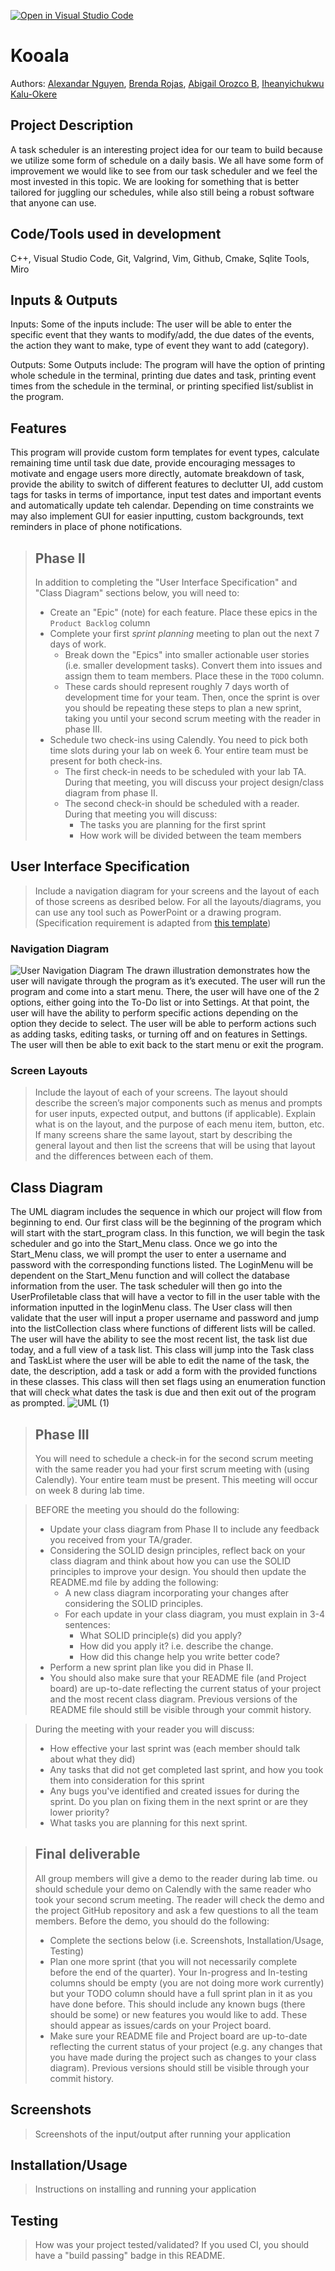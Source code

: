 [![Open in Visual Studio Code](https://classroom.github.com/assets/open-in-vscode-718a45dd9cf7e7f842a935f5ebbe5719a5e09af4491e668f4dbf3b35d5cca122.svg)](https://classroom.github.com/online_ide?assignment_repo_id=10973556&assignment_repo_type=AssignmentRepo)

# Kooala

 Authors: [Alexandar Nguyen](https://github.com/Xander-git), [Brenda Rojas](https://github.com/brenda-rg), [Abigail Orozco B](https://github.com/aoroz064), [Iheanyichukwu Kalu-Okere](https://github.com/Ikkoding)

## Project Description

 A task scheduler is an interesting project idea for our team to build because we utilize some form of schedule on a daily basis. We all have some form of improvement we would like to see from our task scheduler and we feel the most invested in this topic. We are looking for something that is better tailored for juggling our schedules, while also still being a robust software that anyone can use.

## Code/Tools used in development
 C++, Visual Studio Code, Git, Valgrind, Vim, Github, Cmake, Sqlite Tools, Miro

## Inputs & Outputs
 Inputs: Some of the inputs include: The user will be able to enter the specific event that they wants to modify/add, the due dates of the events, the action they want to make, type of event they want to add (category).

 Outputs: Some Outputs include: The program will have the option of printing whole schedule in the terminal, printing due dates and task, printing event times from the schedule in the terminal, or printing specified list/sublist in the program.

## Features
This program will provide custom form templates for event types, calculate remaining time until task due date, provide encouraging messages to motivate and engage users more directly, automate breakdown of task, provide the ability to switch  of different features to declutter UI, add custom tags for tasks in terms of importance, input test dates and important events and automatically update teh calendar. 
Depending on time constraints we may also implement GUI for easier inputting, custom backgrounds, text reminders in place of phone notifications.

 > ## Phase II
 > In addition to completing the "User Interface Specification" and "Class Diagram" sections below, you will need to:
 > * Create an "Epic" (note) for each feature. Place these epics in the `Product Backlog` column
 > * Complete your first *sprint planning* meeting to plan out the next 7 days of work.
 >   * Break down the "Epics" into smaller actionable user stories (i.e. smaller development tasks). Convert them into issues and assign them to team members. Place these in the `TODO` column.
 >   * These cards should represent roughly 7 days worth of development time for your team. Then, once the sprint is over you should be repeating these steps to plan a new sprint, taking you until your second scrum meeting with the reader in phase III.
 > * Schedule two check-ins using Calendly. You need to pick both time slots during your lab on week 6. Your entire team must be present for both check-ins.
 >   * The first check-in needs to be scheduled with your lab TA. During that meeting, you will discuss your project design/class diagram from phase II.
 >   * The second check-in should be scheduled with a reader. During that meeting you will discuss:
 >     * The tasks you are planning for the first sprint
 >     * How work will be divided between the team members
## User Interface Specification
 > Include a navigation diagram for your screens and the layout of each of those screens as desribed below. For all the layouts/diagrams, you can use any tool such as PowerPoint or a drawing program. (Specification requirement is adapted from [this template](https://redirect.cs.umbc.edu/~mgrass2/cmsc345/Template_UI.doc))

### Navigation Diagram
![User Navigation Diagram](https://user-images.githubusercontent.com/129914485/236547397-c2e2ad40-c8bc-43a8-b3f8-447914ab99c4.jpg)
The drawn illustration demonstrates how the user will navigate through the program as it’s executed. The user will run the program and come into a start menu. There, the user will have one of the 2 options, either going into the To-Do list or into Settings. At that point, the user will have the ability to perform specific actions depending on the option they decide to select. The user will be able to perform actions such as adding tasks, editing tasks, or turning off and on features in Settings. The user will then be able to exit back to the start menu or exit the program. 
### Screen Layouts
> Include the layout of each of your screens. The layout should describe the screen’s major components such as menus and prompts for user inputs, expected output, and buttons (if applicable). Explain what is on the layout, and the purpose of each menu item, button, etc. If many screens share the same layout, start by describing the general layout and then list the screens that will be using that layout and the differences between each of them.

## Class Diagram
The UML diagram includes the sequence in which our project will flow from beginning to end. Our first class will be the beginning of the program which will start with the start_program class. In this function, we will begin the task scheduler and go into the Start_Menu class. Once we go into the Start_Menu class, we will prompt the user to enter a username and password with the corresponding functions listed. The LoginMenu will be dependent on the Start_Menu function and will collect the database information from the user. The task scheduler will then go into the  UserProfiletable class that will have a vector to fill in the user table with the information inputted in the loginMenu class. The User class will then validate that the user will input a proper username and password and jump into the listCollection class where functions of different lists will be called. The user will have the ability to see the most recent list, the task list due today, and a full view of a task list. This class will jump into the Task class and TaskList where the user will be able to edit the name of the task, the date, the description, add a task or add a form with the provided functions in these classes. This class will then set flags using an enumeration function that will check what dates the task is due and then exit out of the program as prompted. 
![UML (1)](https://user-images.githubusercontent.com/129914485/236576054-7080ea57-8191-4227-b16d-f9c86b6b13b9.jpg)
 
 > ## Phase III
 > You will need to schedule a check-in for the second scrum meeting with the same reader you had your first scrum meeting with (using Calendly). Your entire team must be present. This meeting will occur on week 8 during lab time.
 
 > BEFORE the meeting you should do the following:
 > * Update your class diagram from Phase II to include any feedback you received from your TA/grader.
 > * Considering the SOLID design principles, reflect back on your class diagram and think about how you can use the SOLID principles to improve your design. You should then update the README.md file by adding the following:
 >   * A new class diagram incorporating your changes after considering the SOLID principles.
 >   * For each update in your class diagram, you must explain in 3-4 sentences:
 >     * What SOLID principle(s) did you apply?
 >     * How did you apply it? i.e. describe the change.
 >     * How did this change help you write better code?
 > * Perform a new sprint plan like you did in Phase II.
 > * You should also make sure that your README file (and Project board) are up-to-date reflecting the current status of your project and the most recent class diagram. Previous versions of the README file should still be visible through your commit history.
 
> During the meeting with your reader you will discuss: 
 > * How effective your last sprint was (each member should talk about what they did)
 > * Any tasks that did not get completed last sprint, and how you took them into consideration for this sprint
 > * Any bugs you've identified and created issues for during the sprint. Do you plan on fixing them in the next sprint or are they lower priority?
 > * What tasks you are planning for this next sprint.

 
 > ## Final deliverable
 > All group members will give a demo to the reader during lab time. ou should schedule your demo on Calendly with the same reader who took your second scrum meeting. The reader will check the demo and the project GitHub repository and ask a few questions to all the team members. 
 > Before the demo, you should do the following:
 > * Complete the sections below (i.e. Screenshots, Installation/Usage, Testing)
 > * Plan one more sprint (that you will not necessarily complete before the end of the quarter). Your In-progress and In-testing columns should be empty (you are not doing more work currently) but your TODO column should have a full sprint plan in it as you have done before. This should include any known bugs (there should be some) or new features you would like to add. These should appear as issues/cards on your Project board.
 > * Make sure your README file and Project board are up-to-date reflecting the current status of your project (e.g. any changes that you have made during the project such as changes to your class diagram). Previous versions should still be visible through your commit history. 
 
 ## Screenshots
 > Screenshots of the input/output after running your application
 ## Installation/Usage
 > Instructions on installing and running your application 
 ## Testing
 > How was your project tested/validated? If you used CI, you should have a "build passing" badge in this README.
 
